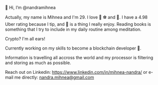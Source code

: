 👋 Hi, I’m @nandramihnea

Actually, my name is Mihnea and I'm 29. I love 🏀 ⚽ and 🍉.
I have a 4.98 Uber rating because I tip, and 🚴 is a thing I really enjoy.
Reading books is something that I try to include in my daily routine among meditation. 



Crypto? I'm all ears!

Currently working on my skills to become a blockchain developer 💯.

Information is travelling all accross the world and my processor is filtering and storing as much as possible.



Reach out on Linkedin: https://www.linkedin.com/in/mihnea-nandra/
 or e-mail me directly: nandra.mihnea@gmail.com

